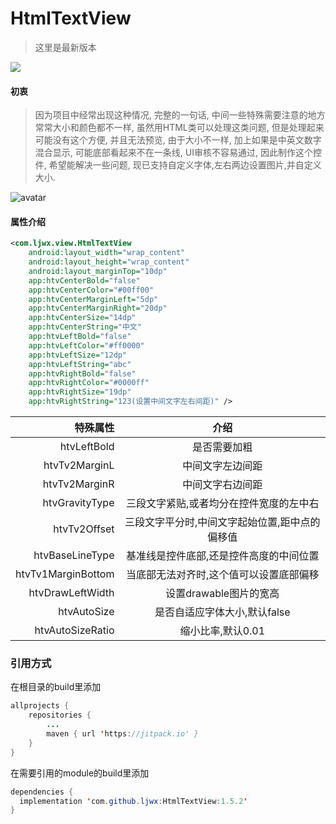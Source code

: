 # HtmlTextView
> 这里是最新版本  

[![](https://www.jitpack.io/v/ljwx/HtmlTextView.svg)](https://www.jitpack.io/#ljwx/HtmlTextView)
#### 初衷
> 因为项目中经常出现这种情况, 完整的一句话, 中间一些特殊需要注意的地方常常大小和颜色都不一样, 虽然用HTML类可以处理这类问题, 但是处理起来可能没有这个方便, 并且无法预览, 由于大小不一样, 加上如果是中英文数字混合显示, 可能底部看起来不在一条线, UI审核不容易通过, 因此制作这个控件, 希望能解决一些问题, 现已支持自定义字体,左右两边设置图片,并自定义大小.

![avatar](https://github.com/ljwx/Image/blob/master/htmltextview.png)
#### 属性介绍
```xml
<com.ljwx.view.HtmlTextView
	android:layout_width="wrap_content"
	android:layout_height="wrap_content"
	android:layout_marginTop="10dp"
	app:htvCenterBold="false"
	app:htvCenterColor="#00ff00"
	app:htvCenterMarginLeft="5dp"
	app:htvCenterMarginRight="20dp"
	app:htvCenterSize="14dp"
	app:htvCenterString="中文"
	app:htvLeftBold="false"
	app:htvLeftColor="#ff0000"
	app:htvLeftSize="12dp"
	app:htvLeftString="abc"
	app:htvRightBold="false"
	app:htvRightColor="#0000ff"
	app:htvRightSize="19dp"
	app:htvRightString="123(设置中间文字左右间距)" />
```
|   特殊属性  | 介绍 |
| --------:| :--: |
|htvLeftBold	|是否需要加粗|
| htvTv2MarginL  | 中间文字左边间距 |
| htvTv2MarginR  | 中间文字右边间距 |
| htvGravityType | 三段文字紧贴,或者均分在控件宽度的左中右 |
| htvTv2Offset   | 三段文字平分时,中间文字起始位置,距中点的偏移值 |
| htvBaseLineType| 基准线是控件底部,还是控件高度的中间位置 |
| htvTv1MarginBottom| 当底部无法对齐时,这个值可以设置底部偏移 |
|htvDrawLeftWidth|设置drawable图片的宽高|
|htvAutoSize|是否自适应字体大小,默认false|
|htvAutoSizeRatio|缩小比率,默认0.01|
### 引用方式
在根目录的build里添加
```java
allprojects {
	repositories {
		...
		maven { url 'https://jitpack.io' }
	}
}
  ```
  在需要引用的module的build里添加
  ```java
 dependencies {
	implementation 'com.github.ljwx:HtmlTextView:1.5.2'
}
  ```
